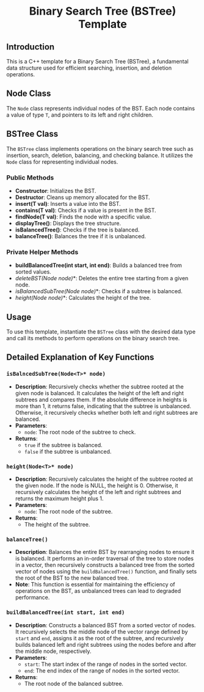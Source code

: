 <h1 align="center" id="title">Binary Search Tree (BSTree) Template</h1>

## Introduction

This is a C++ template for a Binary Search Tree (BSTree), a fundamental data structure used for efficient searching, insertion, and deletion operations.

## Node Class

The `Node` class represents individual nodes of the BST. Each node contains a value of type `T`, and pointers to its left and right children.

## BSTree Class

The `BSTree` class implements operations on the binary search tree such as insertion, search, deletion, balancing, and checking balance. It utilizes the `Node` class for representing individual nodes.

### Public Methods
- **Constructor**: Initializes the BST.
- **Destructor**: Cleans up memory allocated for the BST.
- **insert(T val)**: Inserts a value into the BST.
- **contains(T val)**: Checks if a value is present in the BST.
- **findNode(T val)**: Finds the node with a specific value.
- **displayTree()**: Displays the tree structure.
- **isBalancedTree()**: Checks if the tree is balanced.
- **balanceTree()**: Balances the tree if it is unbalanced.

### Private Helper Methods
- **buildBalancedTree(int start, int end)**: Builds a balanced tree from sorted values.
- **deleteBST(Node<T>* node)**: Deletes the entire tree starting from a given node.
- **isBalancedSubTree(Node<T>* node)**: Checks if a subtree is balanced.
- **height(Node<T>* node)**: Calculates the height of the tree.

## Usage

To use this template, instantiate the `BSTree` class with the desired data type and call its methods to perform operations on the binary search tree.


## Detailed Explanation of Key Functions

### `isBalncedSubTree(Node<T>* node)`
- **Description**: Recursively checks whether the subtree rooted at the given node is balanced. It calculates the height of the left and right subtrees and compares them. If the absolute difference in heights is more than 1, it returns false, indicating that the subtree is unbalanced. Otherwise, it recursively checks whether both left and right subtrees are balanced.
- **Parameters**: 
  - `node`: The root node of the subtree to check.
- **Returns**: 
  - `true` if the subtree is balanced.
  - `false` if the subtree is unbalanced.

### `height(Node<T>* node)`
- **Description**: Recursively calculates the height of the subtree rooted at the given node. If the node is NULL, the height is 0. Otherwise, it recursively calculates the height of the left and right subtrees and returns the maximum height plus 1.
- **Parameters**: 
  - `node`: The root node of the subtree.
- **Returns**: 
  - The height of the subtree.

### `balanceTree()`
- **Description**: Balances the entire BST by rearranging nodes to ensure it is balanced. It performs an in-order traversal of the tree to store nodes in a vector, then recursively constructs a balanced tree from the sorted vector of nodes using the `buildBalancedTree()` function, and finally sets the root of the BST to the new balanced tree.
- **Note**: This function is essential for maintaining the efficiency of operations on the BST, as unbalanced trees can lead to degraded performance.

### `buildBalancedTree(int start, int end)`
- **Description**: Constructs a balanced BST from a sorted vector of nodes. It recursively selects the middle node of the vector range defined by `start` and `end`, assigns it as the root of the subtree, and recursively builds balanced left and right subtrees using the nodes before and after the middle node, respectively.
- **Parameters**: 
  - `start`: The start index of the range of nodes in the sorted vector.
  - `end`: The end index of the range of nodes in the sorted vector.
- **Returns**: 
  - The root node of the balanced subtree.
